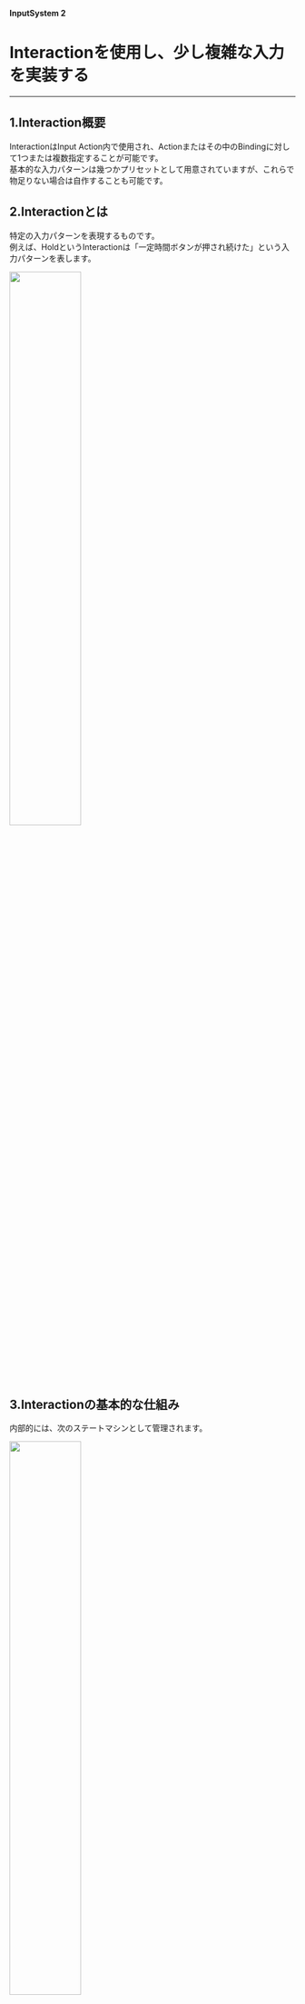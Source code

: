 **InputSystem 2**
# Interactionを使用し、少し複雑な入力を実装する

---
## 1.Interaction概要

InteractionはInput Action内で使用され、Actionまたはその中のBindingに対して1つまたは複数指定することが可能です。　  
基本的な入力パターンは幾つかプリセットとして用意されていますが、これらで物足りない場合は自作することも可能です。

## 2.Interactionとは

特定の入力パターンを表現するものです。  
例えば、HoldというInteractionは「一定時間ボタンが押され続けた」という入力パターンを表します。

<img src="images/7/7_1//unity-input-system-interaction-1.png.avif" width="50%" alt="" title="">




## 3.Interactionの基本的な仕組み

内部的には、次のステートマシンとして管理されます。


<img src="images/7/7_1//unity-input-system-interaction-2.png.avif" width="50%" alt="" title="">

Interactionでは、この状態はフェーズと呼ばれています。次の5つのフェーズがあります。

+ Waiting – 入力待ち状態
+ Started – Interactionが開始された状態
+ Performed – Interactionが期待する入力を満たした状態
+ Canceled – Interactionがキャンセルされた状態
+ Disabled – Actionが無効な状態  

このうち、Interactionが直接扱うのはDisabled以外の4フェーズです。
また、Performedフェーズに限り、同じPerformedフェーズに遷移することも出来ます。


## 4.各フェーズ遷移時に発生するイベント
Interaction内でステートマシンとして管理される各フェーズ間で遷移する時、次のイベントが発生します。

+ started – 入力され始めた時などに呼ばれる
+ performed – 特定の入力があった時などに呼ばれる
+ canceled – 入力が中断された時などに呼ばれる  

基本的に、Started、Performed、Canceledフェーズに遷移する時に上記イベントがコールバックとして通知されます。  
PerformedフェーズからPerformedフェーズへの遷移でもperformedコールバックは通知されます。  
また、Waiting、Disabledフェーズへの遷移ではイベントは発火しません。



## 5.Interactionの適用
Interactionは、各BindingまたはAction単位で1つ以上指定できます。

<img src="images/7/7_1//unity-input-system-interaction-3.png.avif" width="50%" alt="" title="">



<img src="images/7/7_1//unity-input-system-interaction-4.png.avif" width="50%" alt="" title="">


Actionに直接Interactionを指定した場合は、その下のBindingすべてにInteractionが指定されたのと同じことになります。

Interactionが未指定の場合は、Default Interactionが暗黙的に指定されます。

# 6.入力の受取りテスト

指定したActionのコールバックをログ出力する例になります

```cs:InteractionExample.cs

    using UnityEngine;
    using UnityEngine.InputSystem;

    public class InteractionExample : MonoBehaviour
    {
        // 入力を受け取る対象のAction
        [SerializeField] private InputActionReference _actionRef;

        private void Awake()
        {
            // InputActionReferenceのActionに対して、
            // 3つのイベントハンドラを登録する
            _actionRef.action.started   += OnAction;
            _actionRef.action.performed += OnAction;
            _actionRef.action.canceled  += OnAction;
        }

        private void OnDestroy()
        {
            // 登録したイベントハンドラを解除する
            _actionRef.action.started 　-= OnAction;
            _actionRef.action.performed -= OnAction;
            _actionRef.action.canceled  -= OnAction;
        }

        private void OnEnable()
        {
            _actionRef.action.Enable();
        }

        private void OnDisable()
        {
            _actionRef.action.Disable();
        }

        private void OnAction(InputAction.CallbackContext context)
        {
            // Interactionのフェーズをログに出力する
            print($"OnAction: {context.phase}");
        }
    }


```
上記をInteractionExample.csという名前でUnityプロジェクトに保存し、適当なゲームオブジェクトにアタッチし、インスペクターよりInteractionが適用されたActionを指定してください。

<img src="images/7/7_1//unity-input-system-interaction-8.png.avif" width="50%" alt="" title="">



Hold Interactionが指定された場合、対象ボタンを一定時間押し込むとPerformedフェーズに遷移してログ出力されます。

一定時間に満たないうちにボタンを離すと、Performedフェーズに遷移しません。


## 7.ReadValueで入力値を取得する場合

```cs:

InputAction action;// 独自のInteractionが設定されたAction

・・・（中略）・・・

private void Update()
{
    // フェーズがWaitingのままだと常に0を返す
    var value = action.ReadValue<float>();
}

```

Updateイベント等でReadValueメソッドを通じて入力値を取得する場合、Waitingフェーズでは入力値が常に0。

プリセットとして提供されているInteractionは、いずれも入力があった時にStartedフェーズに遷移するため、ReadValueメソッドから入力値を取得できます。  
ただし、自作のInteractionを用いる場合、入力があってもStartedフェーズに遷移しない実装になっているとReadValueが返す値はいつまでも0のままなので注意


## 8.Default Interactionの挙動

Interactionが指定されていないBindingには、暗黙的にDefault Interactionが指定されます。

Default Interactionの挙動は、Action PropertiesのAction項目から設定

基本的な挙動はAction Typeの設定によって決まります。

<img src="images/7/7_1/unity-input-system-interaction-9.png.avif" width="50%" alt="" title="">

+ Value  
入力値が変化したときにフェーズ遷移。  
0から0以外に変化したときはStarted → Performedの順に遷移。   
0以外から別の0以外の値に変化したときはPerformedからPerformedに遷移。  
0以外から0に変化したときはCanceledに遷移。  

+ Button  
入力値が0から0以外に変化したときにはStartedに遷移。  
Press Point以上に変化したときにPerformedに遷移。  
PerformedフェーズでRelease Point未満に値が変化するとCanceledに遷移。

+ Pass Through  
デバイスからの入力がある度に常にPerformedに遷移。

## 9.Interactionのプリセット一覧

### Press
ボタンの押した瞬間、離した瞬間、またはその両方を検知（performedコールバックを通知）するInteraction


<img src="images/7/7_1/unity-input-system-interaction-10.png.avif" width="50%" alt="" title="">


どの瞬間を検知するかは、Trigger Behaviour項目から設定できます。設定内容は次の通りです。

+ Press Only – 押した瞬間  
+ Release Only – 離した瞬間  
+ Press And Release – 押した瞬間と離した瞬間両方

<br>
<br>

### Hold

一定時間ボタンが押されたことを検知するInteractionです。

<img src="images/7/7_1/unity-input-system-interaction-11.png.avif" width="50%" alt="" title="">



Hold Timeに指定された時間（秒）以上押され続けたらPerformedフェーズに遷移し、performedコールバックが通知される。

ボタンを押してからHold Time秒経過する前にボタンを離すと、Performedフェーズに遷移せずにCanceledフェーズに遷移。  
Hold Time秒経過すると、その瞬間にPerformedフェーズに遷移。

<br>
<br>

### Tap

一定時間以内にボタンを押して離したことを検知するInteraction。

<img src="images/7/7_1/unity-input-system-interaction-12.png.avif" width="50%" alt="" title="">



Max Tap Durationに指定した時間（秒）以内にボタンを押して離すと、離した瞬間にPerformedフェーズに遷移してperformedコールバックが通知される。

逆に、ボタンを押してからMax Tap Duration秒以上押され続けたらCanceledフェーズに遷移してcanceledコールバックが通知される。


<br>
<br>

### SlowTap

ボタンが押されてから一定時間以上経過して離されたことを検知するInteractionです。ゆっくりとタップされたかどうかを判定するのに使います。


<img src="images/7/7_1/unity-input-system-interaction-13.png.avif" width="50%" alt="" title="">



Min Tap Duration秒以上ボタンが押され続けるとPerformedフェーズに遷移。

その前にボタンが離されるとCanceledフェーズに遷移。

<br>
<br>

### MultiTap

ある時間内に指定回数タップされたことを検知するInteraction。  
ダブルクリックやダブルタップなどを判定する場合に使います。


<img src="images/7/7_1/unity-input-system-interaction-14.png.avif" width="50%" alt="" title="">



Tap Countには、必要なタップ回数を指定。ダブルタップなら2、トリプルタップなら3という値を指定。
  
Max Tap Spacingには、ボタンが離されてから次のボタンが押されるまでの最大許容時間（秒）を指定。この時間を超えてボタンが離されたままだとキャンセル扱いになる。
  
Max Tap Durationには、ボタンが押されてから離されるまでの最大許容時間（秒）を指定。ボタンが押されてからこの時間を超えるとキャンセル扱いになります。

